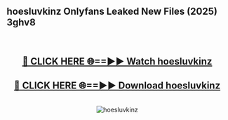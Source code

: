 <h2>hoesluvkinz Onlyfans Leaked New Files (2025) 3ghv8</h2>
<br>
<div align="center">
<h2><a href="https://mediafiles.top/hoesluvkinz&ref=git" rel="nofollow">🔴 CLICK HERE 🌐==►► Watch hoesluvkinz</a></h2>
<h2><a href="https://mediafiles.top/hoesluvkinz&ref=git" rel="nofollow">🔴 CLICK HERE 🌐==►► Download hoesluvkinz</a></h2>
<br>
<a href="https://mediafiles.top/hoesluvkinz&ref=git" rel="nofollow" data-target="animated-image.originalLink"><img src="https://i.ibb.co.com/xMMVF88/686577567.gif" alt="hoesluvkinz" style="max-width: 100%; display: inline-block;" data-target="animated-image.originalImage"></a>
</div>
<br>
<br>